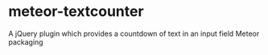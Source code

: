 # meteor-textcounter
A jQuery plugin which provides a countdown of text in an input field Meteor packaging
